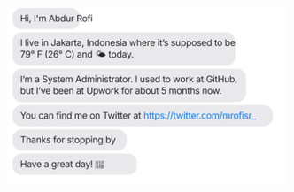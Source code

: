 [![](https://raw.githubusercontent.com/mrofisr/mrofisr/main/chat.svg?token=AAABPWFQB3UQVH67GAPKNRLAXLBQG)](https://twitter.com/mrofisr_)
